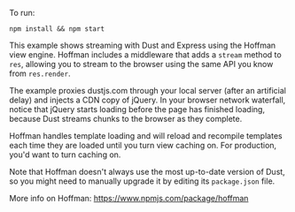To run:

    npm install && npm start

This example shows streaming with Dust and Express using the Hoffman view engine. Hoffman includes a middleware that adds a `stream` method to `res`, allowing you to stream to the browser using the same API you know from `res.render`.

The example proxies dustjs.com through your local server (after an artificial delay) and injects a CDN copy of jQuery. In your browser network waterfall, notice that jQuery starts loading before the page has finished loading, because Dust streams chunks to the browser as they complete.

Hoffman handles template loading and will reload and recompile templates each time they are loaded until you turn view caching on. For production, you'd want to turn caching on.

Note that Hoffman doesn't always use the most up-to-date version of Dust, so you might need to manually upgrade it by editing its `package.json` file.

More info on Hoffman: https://www.npmjs.com/package/hoffman
